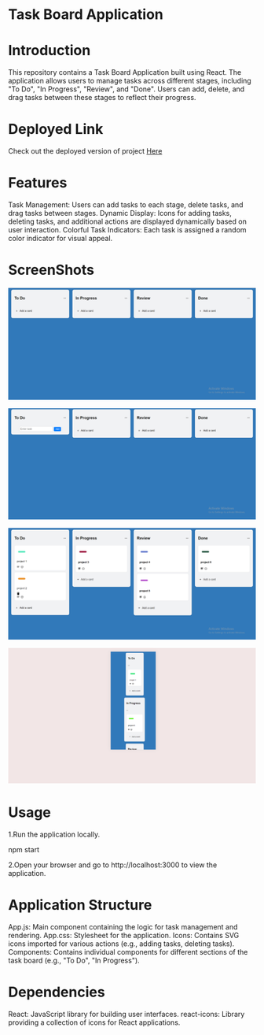 # Task Board Application

# Introduction
This repository contains a Task Board Application built using React. The application allows users to manage tasks across different stages, including "To Do", "In Progress", "Review", and "Done". Users can add, delete, and drag tasks between these stages to reflect their progress.

# Deployed Link
Check out the deployed version of project [Here](https://task-board-app-jet.vercel.app/)


# Features
Task Management: Users can add tasks to each stage, delete tasks, and drag tasks between stages.
Dynamic Display: Icons for adding tasks, deleting tasks, and additional actions are displayed dynamically based on user interaction.
Colorful Task Indicators: Each task is assigned a random color indicator for visual appeal.

# ScreenShots

![Home](https://github.com/SandipBankar6900/sandipBanakar-Quest-React-Engineer-1---Round-1-submission/blob/main/images/Screenshot%20(77).png)

![Add Card](https://github.com/SandipBankar6900/sandipBanakar-Quest-React-Engineer-1---Round-1-submission/blob/main/images/Screenshot%20(78).png)

![display-content](https://github.com/SandipBankar6900/sandipBanakar-Quest-React-Engineer-1---Round-1-submission/blob/main/images/Screenshot%20(79).png)

![responsive](https://github.com/SandipBankar6900/sandipBanakar-Quest-React-Engineer-1---Round-1-submission/blob/main/images/Screenshot%20(81).png)

# Usage
1.Run the application locally.

 npm start
  

2.Open your browser and go to http://localhost:3000 to view the application.

# Application Structure
App.js: Main component containing the logic for task management and rendering.
App.css: Stylesheet for the application.
Icons: Contains SVG icons imported for various actions (e.g., adding tasks, deleting tasks).
Components: Contains individual components for different sections of the task board (e.g., "To Do", "In Progress").

# Dependencies
React: JavaScript library for building user interfaces.
react-icons: Library providing a collection of icons for React applications.
